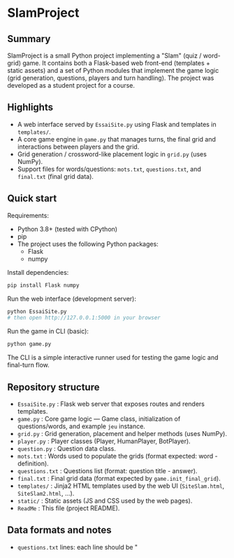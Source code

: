 SlamProject
===========

Summary
-------
SlamProject is a small Python project implementing a "Slam" (quiz / word-grid) game. It contains both a Flask-based web front-end (templates + static assets) and a set of Python modules that implement the game logic (grid generation, questions, players and turn handling). The project was developed as a student project for a course.

Highlights
----------
- A web interface served by `EssaiSite.py` using Flask and templates in `templates/`.
- A core game engine in `game.py` that manages turns, the final grid and interactions between players and the grid.
- Grid generation / crossword-like placement logic in `grid.py` (uses NumPy).
- Support files for words/questions: `mots.txt`, `questions.txt`, and `final.txt` (final grid data).

Quick start
-----------
Requirements:

- Python 3.8+ (tested with CPython)
- pip
- The project uses the following Python packages:
	- Flask
	- numpy

Install dependencies:

```bash
pip install Flask numpy
```

Run the web interface (development server):

```bash
python EssaiSite.py
# then open http://127.0.0.1:5000 in your browser
```

Run the game in CLI (basic):

```bash
python game.py
```

The CLI is a simple interactive runner used for testing the game logic and final-turn flow.

Repository structure
-------------------

- `EssaiSite.py`  : Flask web server that exposes routes and renders templates.
- `game.py`       : Core game logic — Game class, initialization of questions/words, and example `jeu` instance.
- `grid.py`       : Grid generation, placement and helper methods (uses NumPy).
- `player.py`     : Player classes (Player, HumanPlayer, BotPlayer).
- `question.py`   : Question data class.
- `mots.txt`      : Words used to populate the grids (format expected: word - definition).
- `questions.txt` : Questions list (format: question title - answer).
- `final.txt`     : Final grid data (format expected by `game.init_final_grid`).
- `templates/`    : Jinja2 HTML templates used by the web UI (`SiteSlam.html`, `SiteSlam2.html`, ...).
- `static/`       : Static assets (JS and CSS used by the web pages).
- `ReadMe`        : This file (project README).

Data formats and notes
----------------------
- `questions.txt` lines: each line should be "<title> - <answer>". `game.init_questions` splits on " - ".
- `mots.txt` lines: each line should be "<word> - <definition>" (used by `init_words`). Duplicate words are filtered.
- `final.txt` is parsed by `init_final_grid`. The code expects a specific structure — inspect `game.init_final_grid` for details.
- The grid generator is stochastic and may fail to generate a full grid on some runs; the code retries and returns False on failure.
